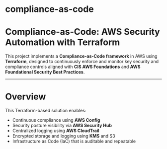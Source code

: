 
# compliance-as-code
# Compliance-as-Code: AWS Security Automation with Terraform

This project implements a **Compliance-as-Code framework** in AWS using **Terraform**, designed to continuously enforce and monitor key security and compliance controls aligned with **CIS AWS Foundations** and **AWS Foundational Security Best Practices**.

---

# Overview

This Terraform-based solution enables:
- Continuous compliance using **AWS Config**
- Security posture visibility via **AWS Security Hub**
- Centralized logging using **AWS CloudTrail**
- Encrypted storage and logging using **KMS** and S3
- Infrastructure as Code (IaC) that is auditable and repeatable

